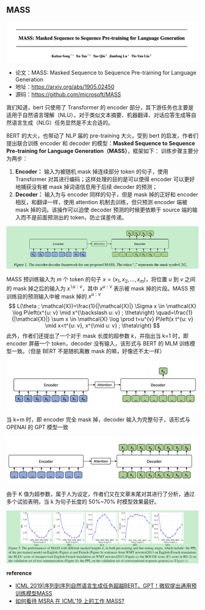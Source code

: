 ## MASS

![](../../../pics/MASS/mass-1.jpeg)

- 论文：MASS: Masked Sequence to Sequence Pre-training for Language Generation
- 地址：https://arxiv.org/abs/1905.02450
- 源码：https://github.com/microsoft/MASS

我们知道，bert 只使用了 Transformer 的 encoder 部分，其下游任务也主要是适用于自然语言理解（NLU），对于类似文本摘要、机器翻译、对话应答生成等自然语言生成（NLG）任务显然是不太合适的。

BERT 的大火，也带动了 NLP 届的 pre-training 大火，受到 bert 的启发，作者们提出联合训练 encoder 和 decoder 的模型：**Masked Sequence to Sequence Pre-training for Language Generation（MASS）**，框架如下：  训练步骤主要分为两步： 

1.  **Encoder：** 输入为被随机 mask 掉连续部分 token 的句子，使用 Transformer 对其进行编码；这样处理的目的是可以使得 encoder 可以更好地捕获没有被 mask 掉词语信息用于后续 decoder 的预测；
2.  **Decoder：** 输入为与 encoder 同样的句子，但是 mask 掉的正好和 encoder 相反，和翻译一样，使用 attention 机制去训练，但只预测 encoder 端被 mask 掉的词。该操作可以迫使 decoder 预测的时候更依赖于 source 端的输入而不是前面预测出的 token，防止误差传递。

![](../../../pics/MASS/mass-2.jpeg)

MASS 预训练输入为 $m$ 个 token 的句子 $x=\left(x_{1}, x_{2}, \ldots, x_{m}\right)$，将位置 $u$ 到 $v$ 之间的 mask 掉之后的输入为 $x^{ \backslash u : v}$，其中 $x^{u : v}$ 表示被 mask 掉的片段。MASS 预训练目的预测输入中被 mask 掉的 $x^{u : v}$
$$
L(\theta ; \mathcal{X})=\frac{1}{|\mathcal{X}|} \Sigma x \in \mathcal{X} \log P\left(x^{u: v} \mid x^{\backslash u: v} ; \theta\right) \quad=\frac{1}{|\mathcal{X}|} \sum x \in \mathcal{X} \log \prod t=u^{v} P\left(x t^{u: v} \mid x<t^{u: v}, x^{\mid u: v} ; \theta\right)
$$
此外，作者们还提出了一个对于 mask 长度的超参数 $k$，并指出当 k=1 时，即 encoder 屏蔽一个 token，decoder 没有输入，该形式与 BERT 的 MLM 训练模型一致。（但是 BERT 不是随机离散 mask 的嘛，好像还不太一样）

![](../../../pics/MASS/mass-3.jpeg)

当 k=m 时，即 encoder 完全 mask 掉，decoder 输入为完整句子，该形式与 OPENAI 的 GPT 模型一致  

![](../../../pics/MASS/mass-4.jpeg)

由于 K 值为超参数，属于人为设定，作者们又在文章末尾对其进行了分析，通过多个试验表明，当 k 为句子长度的 50%~70% 时模型效果最好。 

![](../../../pics/MASS/mass-5.jpeg)

**reference**

- [ICML 2019|序列到序列自然语言生成任务超越BERT、GPT！微软提出通用预训练模型MASS](https://zhuanlan.zhihu.com/p/65346812)
- [如何看待 MSRA 在 ICML'19 上的工作 MASS?](https://www.zhihu.com/question/324019899)

